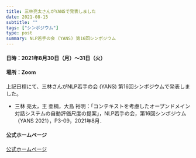 ```yaml
---
title: 三林亮太さんがYANSで発表しました
date: 2021-08-15
subtitle: ""
tags: ["シンポジウム"]
type: post
summary: NLP若手の会 (YANS) 第16回シンポジウム
---
```


<!-- ![](IMG_20210721_141008.jpg ) -->

#### 日時：2021年8月30日（月）～31日（火）
#### 場所：Zoom

上記日程にて、三林さんがNLP若手の会 (YANS) 第16回シンポジウムで発表しました。
+ 三林 亮太，王 亜楠，大島 裕明：「コンテキストを考慮したオープンドメイン対話システムの自動評価尺度の提案」，NLP若手の会，第16回シンポジウム（YANS 2021），P3-09，2021年8月．
<!-- ![](IMG_0011.JPG) -->
#### 公式ホームページ
[公式ホームページ](https://yans.anlp.jp/entry/yans2021)<br>
  
  



<!-- 1. 論文採録バージョン -->
<!-- [第一著者]さんの論文が「[学会フルネーム]」に採録されました。 -->

<!-- [公式Webページ](学会公式ページTopのURL) -->


<!-- 書誌情報。書式はPublicationsを参考。変にコードブロックとかで囲まなくてOK -->


<!-- [年月日]に発表予定 -->



<!-- 2. 論文発表済みバージョン -->
<!-- [第一著者]さんが「[学会フルネーム]」で発表しました。 -->

<!-- [公式Webページ](学会公式ページTopのURL) -->


<!-- 書誌情報。書式はPublicationsを参考。変にコードブロックとかで囲まなくてOK -->


<!-- 3. 論文受賞バージョン -->
<!-- [第一著者]さんの論文が「[学会フルネーム]」で「[受賞名]」を受賞しました -->

<!-- [公式Webページ](学会公式ページTopのURL) -->


<!-- 書誌情報。書式はPublicationsを参考。変にコードブロックとかで囲まなくてOK -->

<!-- 同学会複数名の場合は並べて良い感じにして -->